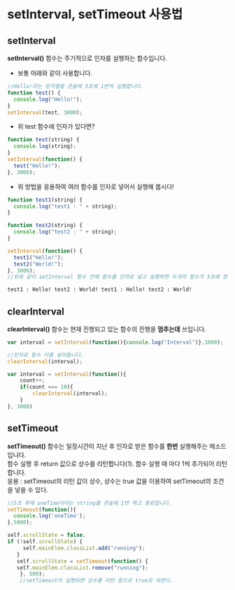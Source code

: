 # setInterval, setTimeout 사용법

## setInterval

**setInterval()** 함수는 주기적으로 인자를 실행하는 함수입니다.

- 보통 아래와 같이 사용합니다.

```js
//Hello!라는 문자열을 콘솔에 3초에 1번씩 실행합니다.
function test() {
  console.log("Hello!");
}
setInterval(test, 3000);
```

- 위 test 함수에 인자가 있다면?

```js
function test(string) {
  console.log(string);
}
setInterval(function() {
  test("Hello!");
}, 3000);
```

- 위 방법을 응용하여 여러 함수를 인자로 넣어서 실행해 봅시다!

```js
function test1(string) {
  console.log("test1 : " + string);
}

function test2(string) {
  console.log("test2 : " + string);
}

setInterval(function() {
  test1("Hello!");
  test2("World!");
}, 3000);
//위와 같이 setInterval 함수 안에 함수를 인자로 넣고 실행하면 두개의 함수가 3초에 한번씩 실행됩니다.
```

```html
test1 : Hello! test2 : World! test1 : Hello! test2 : World!
```


## clearInterval

**clearInterval()** 함수는 현재 진행되고 있는 함수의 진행을 **멈추는데** 쓰입니다. 

```js
var interval = setInterval(function(){console.log("Interval")},1000);

//인자로 함수 이름 넣어줍니다. 
clearInterval(interval);
```
```js
var interval = setInterval(function(){
    count++;
    if(count === 10){
        clearInterval(interval);
    }
}, 3000)
```



## setTimeout

**setTimeout()** 함수는 일정시간이 지난 후 인자로 받은 함수를 **한번** 실행해주는 메소드입니다.<br>
함수 실행 후 return 값으로 상수를 리턴합니다(1). 함수 실행 때 마다 1씩 추가되어 리턴합니다. <br>
응용 : setTimeout의 리턴 값이 상수, 상수는 true 값을 이용하여 setTimeout의 조건을 넣을 수 있다. 

```js
//5초 후에 oneTime이라는 string를 콘솔에 1번 찍고 종료합니다. 
setTimeout(function(){
  console.log('oneTime');
},5000);

self.scrollState = false;
if (!self.scrollState) {
     self.mainElem.classList.add("running");
   }
   self.scrollState = setTimeout(function() {
   self.mainElem.classList.remove("running");
    }, 500);
    //setTimeout이 실행되면 상수를 리턴 함으로 true로 바뀐다.
      
```




